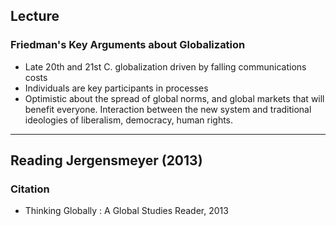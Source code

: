 ## Lecture
### Friedman's Key Arguments about Globalization
- Late 20th and 21st C. globalization driven by falling communications costs
- Individuals are key participants in processes
- Optimistic about the spread of global norms, and global markets that will benefit everyone. Interaction between the new system and traditional ideologies of liberalism, democracy, human rights.

---

## Reading Jergensmeyer (2013)
### Citation
- Thinking Globally : A Global Studies Reader, 2013

